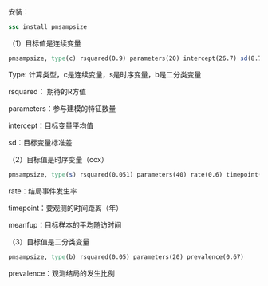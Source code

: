 安装：
``` stata
ssc install pmsampsize
```
（1）目标值是连续变量

``` stata
pmsampsize, type(c) rsquared(0.9) parameters(20) intercept(26.7) sd(8.7)
```
Type: 计算类型，c是连续变量，s是时序变量，b是二分类变量

rsquared： 期待的R方值

parameters：参与建模的特征数量

intercept：目标变量平均值

sd：目标变量标准差




（2）目标值是时序变量（cox）

``` stata
pmsampsize, type(s) rsquared(0.051) parameters(40) rate(0.6) timepoint(7) meanfup(2.07)
```

rate：结局事件发生率

timepoint：要观测的时间距离（年）

meanfup：目标样本的平均随访时间


（3）目标值是二分类变量

``` stata
pmsampsize, type(b) rsquared(0.05) parameters(20) prevalence(0.67)
```

prevalence：观测结局的发生比例

